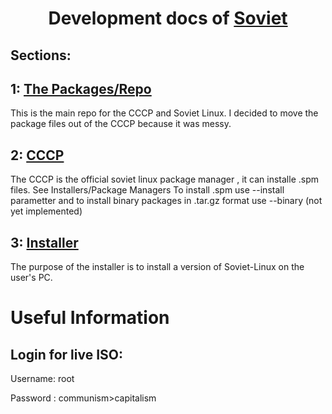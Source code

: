 # <p align="center">Development docs of [Soviet](https://github.com/Soviet-Linux/)</p>

## Sections:

## 1:  [The Packages/Repo](https://github.com/Soviet-Linux/delevopment-docs/repo)
This is the main repo for the CCCP and Soviet Linux. I decided to move the package files out of the CCCP because it was messy.
## 2: [CCCP](https://github.com/Soviet-Linux/delevopment-docs/cccp)
The CCCP is the official soviet linux package manager , it can installe .spm files. See Installers/Package Managers To install .spm use --install parametter and to install binary packages in .tar.gz format use --binary (not yet implemented)
## 3: [Installer](https://github.com/Soviet-Linux/delevopment-docs/installer)
The purpose of the installer is to install a version of Soviet-Linux on the user's PC.


# Useful Information


Login for live ISO:
------------------

Username: root

Password : communism>capitalism
